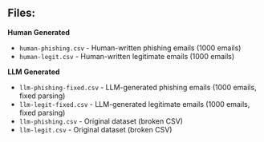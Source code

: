 ## Files:

**Human Generated**

- `human-phishing.csv` - Human-written phishing emails (1000 emails)
- `human-legit.csv` - Human-written legitimate emails (1000 emails)

**LLM Generated**

- `llm-phishing-fixed.csv` - LLM-generated phishing emails (1000 emails, fixed parsing)
- `llm-legit-fixed.csv` - LLM-generated legitimate emails (1000 emails, fixed parsing)
- `llm-phishing.csv` - Original dataset (broken CSV)
- `llm-legit.csv` - Original dataset (broken CSV)
